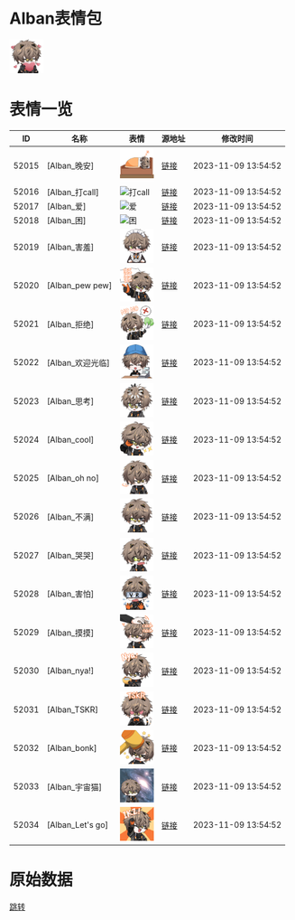 # Alban表情包

<img src="./cover.png" height="60" alt="cover" />

# 表情一览

|ID|名称|表情|源地址|修改时间|
|----|----|----|----|----|
|52015|[Alban_晚安]|<img src="./pic/052015_%5BAlban_晚安%5D.png" height="60" alt="晚安"/>|[链接](https://i0.hdslb.com/bfs/garb/item/073a59c6fc9d7f76194fb1b5b65baa74820734ef.png)|2023-11-09 13:54:52|
|52016|[Alban_打call]|<img src="./pic/052016_%5BAlban_打call%5D.png" height="60" alt="打call"/>|[链接](https://i0.hdslb.com/bfs/garb/item/e0b98a0b4b03a191e12bd9cf5998b96e34a0cfe1.png)|2023-11-09 13:54:52|
|52017|[Alban_爱]|<img src="./pic/052017_%5BAlban_爱%5D.png" height="60" alt="爱"/>|[链接](https://i0.hdslb.com/bfs/garb/item/a9bbc6f675821063891d5a70b31f73f583954dbb.png)|2023-11-09 13:54:52|
|52018|[Alban_困]|<img src="./pic/052018_%5BAlban_困%5D.png" height="60" alt="困"/>|[链接](https://i0.hdslb.com/bfs/garb/item/4b6c47aba2f42792dfc0d8e41677f4b44c44efc5.png)|2023-11-09 13:54:52|
|52019|[Alban_害羞]|<img src="./pic/052019_%5BAlban_害羞%5D.png" height="60" alt="害羞"/>|[链接](https://i0.hdslb.com/bfs/garb/item/8ecebaad09a820c65426327294af303ab0ae9390.png)|2023-11-09 13:54:52|
|52020|[Alban_pew pew]|<img src="./pic/052020_%5BAlban_pew pew%5D.png" height="60" alt="pew pew"/>|[链接](https://i0.hdslb.com/bfs/garb/item/027d285dfec46806544d06ad5c1ac98253c0d584.png)|2023-11-09 13:54:52|
|52021|[Alban_拒绝]|<img src="./pic/052021_%5BAlban_拒绝%5D.png" height="60" alt="拒绝"/>|[链接](https://i0.hdslb.com/bfs/garb/item/0bf936e2bab9417bfbdcc3815326e620ea61c473.png)|2023-11-09 13:54:52|
|52022|[Alban_欢迎光临]|<img src="./pic/052022_%5BAlban_欢迎光临%5D.png" height="60" alt="欢迎光临"/>|[链接](https://i0.hdslb.com/bfs/garb/item/abc41cc02346b4f1f2aa8d0f600e0213dec82a40.png)|2023-11-09 13:54:52|
|52023|[Alban_思考]|<img src="./pic/052023_%5BAlban_思考%5D.png" height="60" alt="思考"/>|[链接](https://i0.hdslb.com/bfs/garb/item/2c5acb1e82f61536c36e313062c9ca473f778b02.png)|2023-11-09 13:54:52|
|52024|[Alban_cool]|<img src="./pic/052024_%5BAlban_cool%5D.png" height="60" alt="cool"/>|[链接](https://i0.hdslb.com/bfs/garb/item/94e410ef5ca597e1dc481ad021126bb6ff7b2bb7.png)|2023-11-09 13:54:52|
|52025|[Alban_oh no]|<img src="./pic/052025_%5BAlban_oh no%5D.png" height="60" alt="oh no"/>|[链接](https://i0.hdslb.com/bfs/garb/item/d61981b7ab3d585469ba9941eb80903953c23554.png)|2023-11-09 13:54:52|
|52026|[Alban_不满]|<img src="./pic/052026_%5BAlban_不满%5D.png" height="60" alt="不满"/>|[链接](https://i0.hdslb.com/bfs/garb/item/3a7fc4011d73aa55c6127eae3932f2df5ebc27d7.png)|2023-11-09 13:54:52|
|52027|[Alban_哭哭]|<img src="./pic/052027_%5BAlban_哭哭%5D.png" height="60" alt="哭哭"/>|[链接](https://i0.hdslb.com/bfs/garb/item/2327ffff18b6c8472bcf5343b30f9a64c3b6c152.png)|2023-11-09 13:54:52|
|52028|[Alban_害怕]|<img src="./pic/052028_%5BAlban_害怕%5D.png" height="60" alt="害怕"/>|[链接](https://i0.hdslb.com/bfs/garb/item/b82547343c6b9a168630c4914cd9962e165b35eb.png)|2023-11-09 13:54:52|
|52029|[Alban_摸摸]|<img src="./pic/052029_%5BAlban_摸摸%5D.png" height="60" alt="摸摸"/>|[链接](https://i0.hdslb.com/bfs/garb/item/819643fa48e2fdcf1bf289fd90ff6f05c79e1a81.png)|2023-11-09 13:54:52|
|52030|[Alban_nya!]|<img src="./pic/052030_%5BAlban_nya!%5D.png" height="60" alt="nya!"/>|[链接](https://i0.hdslb.com/bfs/garb/item/1a74c22566ba6063cfabb8bc495f5326abaf2f7c.png)|2023-11-09 13:54:52|
|52031|[Alban_TSKR]|<img src="./pic/052031_%5BAlban_TSKR%5D.png" height="60" alt="TSKR"/>|[链接](https://i0.hdslb.com/bfs/garb/item/1ade365c2e936f201b2a8b05708ea42fd1fba8b8.png)|2023-11-09 13:54:52|
|52032|[Alban_bonk]|<img src="./pic/052032_%5BAlban_bonk%5D.png" height="60" alt="bonk"/>|[链接](https://i0.hdslb.com/bfs/garb/item/985df20b9497c091b183f04ba5ef18ff1e5b3231.png)|2023-11-09 13:54:52|
|52033|[Alban_宇宙猫]|<img src="./pic/052033_%5BAlban_宇宙猫%5D.png" height="60" alt="宇宙猫"/>|[链接](https://i0.hdslb.com/bfs/garb/item/aacf45a722337bde819a48305de7de2944d3246e.png)|2023-11-09 13:54:52|
|52034|[Alban_Let's go]|<img src="./pic/052034_%5BAlban_Let's go%5D.png" height="60" alt="Let's go"/>|[链接](https://i0.hdslb.com/bfs/garb/item/1f3b1a73bf1d77050c5911d5b5277d1a00f75f77.png)|2023-11-09 13:54:52|

# 原始数据

[跳转](./raw.json)

